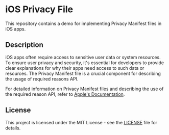 # iOS Privacy File

This repository contains a demo for implementing Privacy Manifest files in iOS apps.

## Description

iOS apps often require access to sensitive user data or system resources. To ensure user privacy and security, it's essential for developers to provide clear explanations for why their apps need access to such data or resources. The Privacy Manifest file is a crucial component for describing the usage of required reasons API.

For detailed information on Privacy Manifest files and describing the use of the required reason API, refer to [Apple's Documentation](https://developer.apple.com/documentation/bundleresources/privacy_manifest_files/describing_use_of_required_reason_api).


## License
This project is licensed under the MIT License - see the [LICENSE](LICENSE) file for details.

